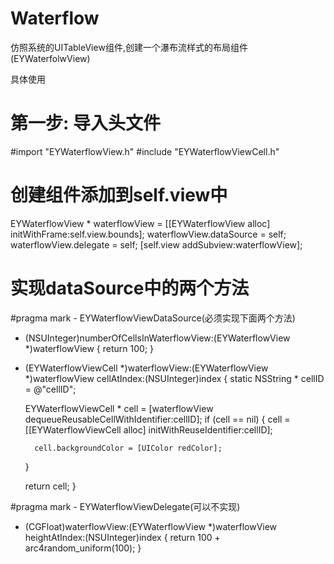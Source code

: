 # Waterflow
仿照系统的UITableView组件,创建一个瀑布流样式的布局组件(EYWaterfolwView)

具体使用

# 第一步: 导入头文件
#import "EYWaterflowView.h"
#include "EYWaterflowViewCell.h"

# 创建组件添加到self.view中
  EYWaterflowView * waterflowView = [[EYWaterflowView alloc] initWithFrame:self.view.bounds];
  waterflowView.dataSource = self;
  waterflowView.delegate = self;
  [self.view addSubview:waterflowView];
  
# 实现dataSource中的两个方法
#pragma mark - EYWaterflowViewDataSource(必须实现下面两个方法)
- (NSUInteger)numberOfCellsInWaterflowView:(EYWaterflowView *)waterflowView {
    return 100;
}

- (EYWaterflowViewCell *)waterflowView:(EYWaterflowView *)waterflowView cellAtIndex:(NSUInteger)index {
    static NSString * cellID = @"cellID";

    EYWaterflowViewCell * cell = [waterflowView dequeueReusableCellWithIdentifier:cellID];
    if (cell == nil) {
        cell = [[EYWaterflowViewCell alloc] initWithReuseIdentifier:cellID];

        cell.backgroundColor = [UIColor redColor];
    }

    return cell;
}

#pragma mark - EYWaterflowViewDelegate(可以不实现)
- (CGFloat)waterflowView:(EYWaterflowView *)waterflowView heightAtIndex:(NSUInteger)index
{
    return 100 + arc4random_uniform(100);
}
